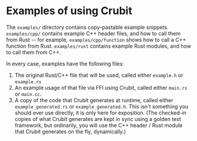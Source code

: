 # Examples of using Crubit

The `examples/` directory contains copy-pastable example snippets.
`examples/cpp/` contains example C++ header files, and how to call them from
Rust -- for example, `examples/cpp/function` shows how to call a C++ function
from Rust. `examples/rust` contains example Rust modules, and how to call them
from C++.

In every case, examples have the following files:

1.  The original Rust/C++ file that will be used, called either `example.h` or
    `example.rs`
2.  An example usage of that file via FFI using Crubit, called either `main.rs`
    or `main.cc`.
3.  A copy of the code that Crubit generates at runtime, called either
    `example_generated.rs` or `example_generated.h`. This isn't something you
    should ever use directly, it is only here for exposition. (The checked-in
    copies of what Crubit generates are kept in sync using a golden test
    framework, but ordinarily, you will use the C++ header / Rust module that
    Crubit generates on the fly, dynamically.)
